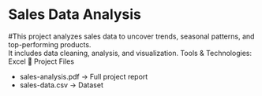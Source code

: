 # Sales Data Analysis
#This project analyzes sales data to uncover trends, seasonal patterns, and top-performing products.  
It includes data cleaning, analysis, and visualization.
Tools & Technologies:
Excel
📂 Project Files
- sales-analysis.pdf → Full project report
- sales-data.csv → Dataset
